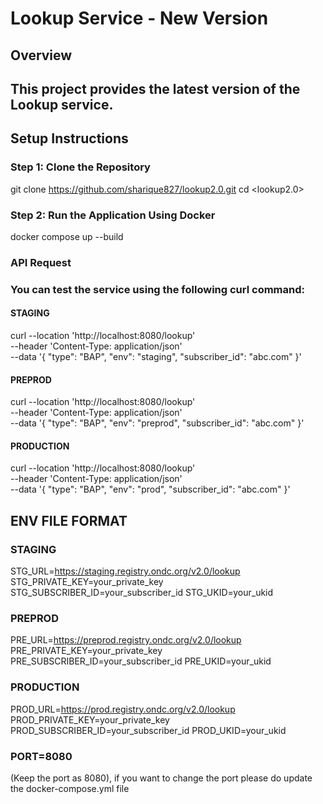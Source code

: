 # Lookup Service - New Version

## Overview

## This project provides the latest version of the Lookup service.

## Setup Instructions

### Step 1: Clone the Repository

git clone <https://github.com/sharique827/lookup2.0.git>
cd <lookup2.0>


### Step 2: Run the Application Using Docker
docker compose up --build


### API Request

### You can test the service using the following curl command:

#### STAGING
curl --location 'http://localhost:8080/lookup' \
--header 'Content-Type: application/json' \
--data '{
    "type": "BAP",
    "env": "staging",
    "subscriber_id": "abc.com"
}'

#### PREPROD
curl --location 'http://localhost:8080/lookup' \
--header 'Content-Type: application/json' \
--data '{
    "type": "BAP",
    "env": "preprod",
    "subscriber_id": "abc.com"
}'

#### PRODUCTION
curl --location 'http://localhost:8080/lookup' \
--header 'Content-Type: application/json' \
--data '{
    "type": "BAP",
    "env": "prod",
    "subscriber_id": "abc.com"
}'



## ENV FILE FORMAT

### STAGING
STG_URL=https://staging.registry.ondc.org/v2.0/lookup
STG_PRIVATE_KEY=your_private_key
STG_SUBSCRIBER_ID=your_subscriber_id
STG_UKID=your_ukid


### PREPROD
PRE_URL=https://preprod.registry.ondc.org/v2.0/lookup
PRE_PRIVATE_KEY=your_private_key
PRE_SUBSCRIBER_ID=your_subscriber_id
PRE_UKID=your_ukid


### PRODUCTION
PROD_URL=https://prod.registry.ondc.org/v2.0/lookup
PROD_PRIVATE_KEY=your_private_key
PROD_SUBSCRIBER_ID=your_subscriber_id
PROD_UKID=your_ukid



### PORT=8080 
(Keep the port as 8080), if you want to change the port please do update the  docker-compose.yml file